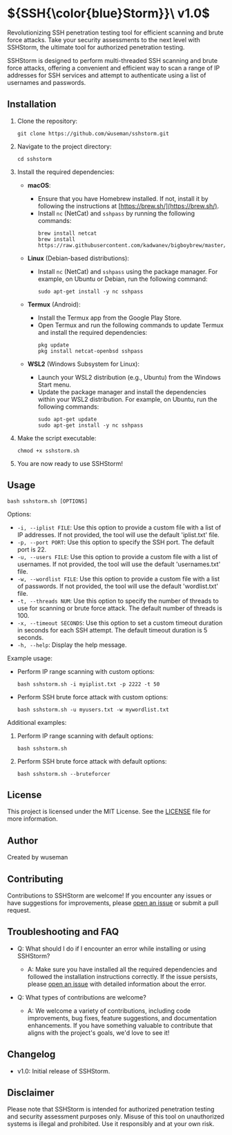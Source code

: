 # ${SSH\{\color{blue}Storm}}\ v1.0$

Revolutionizing SSH penetration testing tool for efficient scanning and brute force attacks. Take your security assessments to the next level with SSHStorm, the ultimate tool for authorized penetration testing.

SSHStorm is designed to perform multi-threaded SSH scanning and brute force attacks, offering a convenient and efficient way to scan a range of IP addresses for SSH services and attempt to authenticate using a list of usernames and passwords.

## Installation

1. Clone the repository:

   ```shell
   git clone https://github.com/ẃuseman/sshstorm.git
   ```

2. Navigate to the project directory:

   ```shell
   cd sshstorm
   ```

3. Install the required dependencies:

   - **macOS**:
     - Ensure that you have Homebrew installed. If not, install it by following the instructions at [https://brew.sh/](https://brew.sh/).
     - Install `nc` (NetCat) and `sshpass` by running the following commands:
       ```shell
       brew install netcat
       brew install https://raw.githubusercontent.com/kadwanev/bigboybrew/master/Library/Formula/sshpass.rb
       ```

   - **Linux** (Debian-based distributions):
     - Install `nc` (NetCat) and `sshpass` using the package manager. For example, on Ubuntu or Debian, run the following command:
       ```shell
       sudo apt-get install -y nc sshpass
       ```

   - **Termux** (Android):
     - Install the Termux app from the Google Play Store.
     - Open Termux and run the following commands to update Termux and install the required dependencies:
       ```shell
       pkg update
       pkg install netcat-openbsd sshpass
       ```

   - **WSL2** (Windows Subsystem for Linux):
     - Launch your WSL2 distribution (e.g., Ubuntu) from the Windows Start menu.
     - Update the package manager and install the dependencies within your WSL2 distribution. For example, on Ubuntu, run the following commands:
       ```shell
       sudo apt-get update
       sudo apt-get install -y nc sshpass
       ```

4. Make the script executable:

   ```shell
   chmod +x sshstorm.sh
   ```

5. You are now ready to use SSHStorm!

## Usage

```shell
bash sshstorm.sh [OPTIONS]
```

Options:

- `-i, --iplist FILE`: Use this option to provide a custom file with a list of IP addresses. If not provided, the tool will use the default 'iplist.txt' file.
- `-p, --port PORT`: Use this option to specify the SSH port. The default port is 22.
- `-u, --users FILE`: Use this option to provide a custom file with a list of usernames. If not provided, the tool will use the default 'usernames.txt' file.
- `-w, --wordlist FILE`: Use this option to provide a custom file with a list of passwords. If not provided, the tool will use the default 'wordlist.txt' file.
- `-t, --threads NUM`: Use this option to specify the number of threads to use for scanning or brute force attack. The default number of threads is 100.
- `-x, --timeout SECONDS`: Use this option to set a custom timeout duration in seconds for each SSH attempt. The default timeout duration is 5 seconds.
- `-h, --help`: Display the help message.

Example usage:

- Perform IP range scanning with custom options:
  ```shell
  bash sshstorm.sh -i myiplist.txt -p 2222 -t 50
  ```



- Perform SSH brute force attack with custom options:
  ```shell
  bash sshstorm.sh -u myusers.txt -w mywordlist.txt
  ```

Additional examples:

1. Perform IP range scanning with default options:
   ```shell
   bash sshstorm.sh
   ```

2. Perform SSH brute force attack with default options:
   ```shell
   bash sshstorm.sh --bruteforcer
   ```

## License

This project is licensed under the MIT License. See the [LICENSE](LICENSE) file for more information.

## Author

Created by wuseman

## Contributing

Contributions to SSHStorm are welcome! If you encounter any issues or have suggestions for improvements, please [open an issue](https://github.com/wuseman/sshstorm/issues) or submit a pull request.

## Troubleshooting and FAQ

- Q: What should I do if I encounter an error while installing or using SSHStorm?
  - A: Make sure you have installed all the required dependencies and followed the installation instructions correctly. If the issue persists, please [open an issue](https://github.com/wuseman/sshstorm/issues) with detailed information about the error.

- Q: What types of contributions are welcome?
  - A: We welcome a variety of contributions, including code improvements, bug fixes, feature suggestions, and documentation enhancements. If you have something valuable to contribute that aligns with the project's goals, we'd love to see it!

## Changelog

- v1.0: Initial release of SSHStorm.

## Disclaimer

Please note that SSHStorm is intended for authorized penetration testing and security assessment purposes only. Misuse of this tool on unauthorized systems is illegal and prohibited. Use it responsibly and at your own risk.
